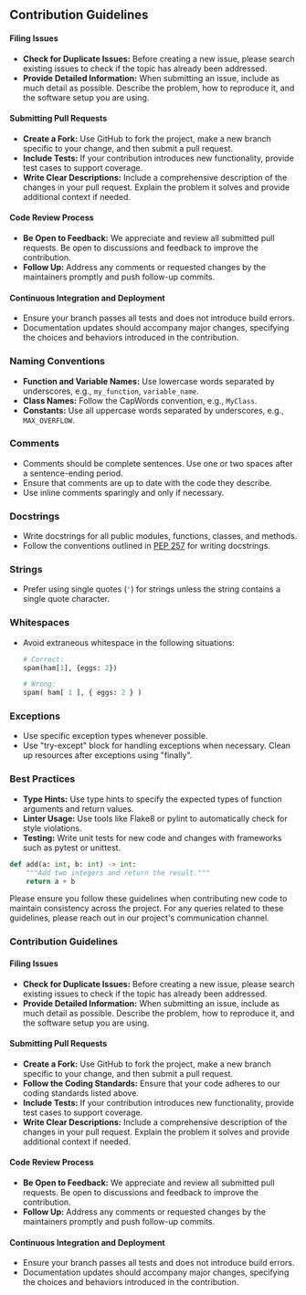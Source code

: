 ## Contribution Guidelines

#### Filing Issues
- **Check for Duplicate Issues:** Before creating a new issue, please search existing issues to check if the topic has already been addressed.
- **Provide Detailed Information:** When submitting an issue, include as much detail as possible. Describe the problem, how to reproduce it, and the software setup you are using.

#### Submitting Pull Requests
- **Create a Fork:** Use GitHub to fork the project, make a new branch specific to your change, and then submit a pull request.
- **Include Tests:** If your contribution introduces new functionality, provide test cases to support coverage.
- **Write Clear Descriptions:** Include a comprehensive description of the changes in your pull request. Explain the problem it solves and provide additional context if needed.

#### Code Review Process
- **Be Open to Feedback:** We appreciate and review all submitted pull requests. Be open to discussions and feedback to improve the contribution.
- **Follow Up:** Address any comments or requested changes by the maintainers promptly and push follow-up commits.

#### Continuous Integration and Deployment
- Ensure your branch passes all tests and does not introduce build errors.
- Documentation updates should accompany major changes, specifying the choices and behaviors introduced in the contribution.


### Naming Conventions

- **Function and Variable Names:** Use lowercase words separated by underscores, e.g., `my_function`, `variable_name`.
- **Class Names:** Follow the CapWords convention, e.g., `MyClass`.
- **Constants:** Use all uppercase words separated by underscores, e.g., `MAX_OVERFLOW`.

### Comments

- Comments should be complete sentences. Use one or two spaces after a sentence-ending period.
- Ensure that comments are up to date with the code they describe.
- Use inline comments sparingly and only if necessary.

### Docstrings

- Write docstrings for all public modules, functions, classes, and methods.
- Follow the conventions outlined in [PEP 257](https://www.python.org/dev/peps/pep-0257/) for writing docstrings.

### Strings

- Prefer using single quotes (`'`) for strings unless the string contains a single quote character.

### Whitespaces

- Avoid extraneous whitespace in the following situations:
  ```python
  # Correct:
  spam(ham[1], {eggs: 2})
  
  # Wrong:
  spam( ham[ 1 ], { eggs: 2 } )
  ```

### Exceptions

- Use specific exception types whenever possible.
- Use "try-except" block for handling exceptions when necessary. Clean up resources after exceptions using "finally".

### Best Practices

- **Type Hints:** Use type hints to specify the expected types of function arguments and return values.
- **Linter Usage:** Use tools like Flake8 or pylint to automatically check for style violations.
- **Testing:** Write unit tests for new code and changes with frameworks such as pytest or unittest.

```python
def add(a: int, b: int) -> int:
    """Add two integers and return the result."""
    return a + b
```

Please ensure you follow these guidelines when contributing new code to maintain consistency across the project. For any queries related to these guidelines, please reach out in our project's communication channel.

### Contribution Guidelines

#### Filing Issues
- **Check for Duplicate Issues:** Before creating a new issue, please search existing issues to check if the topic has already been addressed.
- **Provide Detailed Information:** When submitting an issue, include as much detail as possible. Describe the problem, how to reproduce it, and the software setup you are using.

#### Submitting Pull Requests
- **Create a Fork:** Use GitHub to fork the project, make a new branch specific to your change, and then submit a pull request.
- **Follow the Coding Standards:** Ensure that your code adheres to our coding standards listed above.
- **Include Tests:** If your contribution introduces new functionality, provide test cases to support coverage.
- **Write Clear Descriptions:** Include a comprehensive description of the changes in your pull request. Explain the problem it solves and provide additional context if needed.

#### Code Review Process
- **Be Open to Feedback:** We appreciate and review all submitted pull requests. Be open to discussions and feedback to improve the contribution.
- **Follow Up:** Address any comments or requested changes by the maintainers promptly and push follow-up commits.

#### Continuous Integration and Deployment
- Ensure your branch passes all tests and does not introduce build errors.
- Documentation updates should accompany major changes, specifying the choices and behaviors introduced in the contribution.
